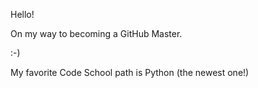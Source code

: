 Hello!

On my way to becoming a GitHub Master.

:-)


My favorite Code School path is Python (the newest one!)


